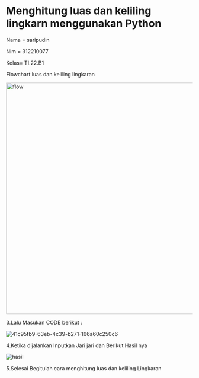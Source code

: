 # Menghitung luas dan keliling lingkarn menggunakan Python
Nama = saripudin

Nim  = 312210077 

Kelas= TI.22.B1

Flowchart luas dan keliling lingkaran

<img width="625" alt="flow" src="https://user-images.githubusercontent.com/115473865/198858069-df66d0b8-971f-4401-bdd2-c6563329243a.png">

3.Lalu Masukan CODE berikut :

![41c95fb9-63eb-4c39-b271-166a60c250c6](https://user-images.githubusercontent.com/115473865/198858137-3a19d798-60cb-428c-a56b-0be38d014891.jpg)

4.Ketika dijalankan Inputkan Jari jari dan Berikut Hasil nya

![hasil](https://user-images.githubusercontent.com/115473865/198858151-61281e75-0546-478d-b8fd-46e5b7a4972a.png)

5.Selesai Begitulah cara menghitung luas dan keliling Lingkaran

